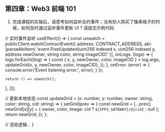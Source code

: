 ## 第四章：Web3 前端 101

1. 完成课程的实操后，请思考如何监听合约事件；当有别人购买了像素格子的时候，如何及时通过监听事件更新 UI ? 请提交示例代码

  // 实时事件监听
  useEffect(() => {
    const unwatch = publicClient.watchContractEvent({
      address: CONTRACT_ADDRESS,
      abi: [parseAbiItem(
        'event PixelUpdated(uint256 indexed x, uint256 indexed y, address newOwner, string color, string imageCID)'
      )],
      onLogs: (logs) => {
        logs.forEach((log) => {
          const { x, y, newOwner, color, imageCID } = log.args;
          updateGrid(x, y, newOwner, color, imageCID);
        });
      },
      onError: (error) => {
        console.error('Event listening error:', error);
      }
    });

    return () => unwatch();
  }, []);

  // 更新本地状态
  const updateGrid = (x: number, y: number, owner: string, color: string, cid: string) => {
    setGrid(prev => {
      const newGrid = [...prev];
      newGrid[x][y] = { 
        owner, 
        color, 
        image: cid ? `${IPFS_GATEWAY}/${cid}` : null 
      };
      return newGrid;
    });
  };

  // 渲染逻辑...
}

